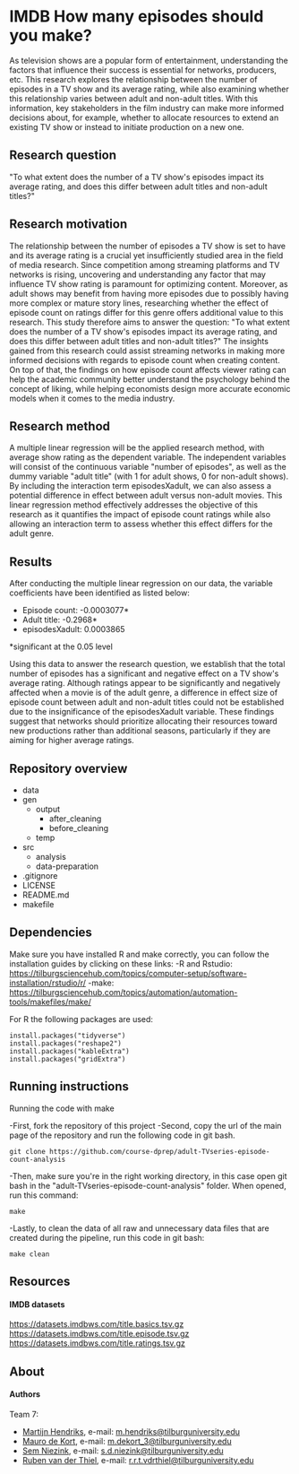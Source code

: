 # IMDB How many episodes should you make?
As television shows are a popular form of entertainment, understanding the factors that influence their success is essential for networks, producers, etc. This research explores the relationship between the number of episodes in a TV show and its average rating, while also examining whether this relationship varies between adult and non-adult titles. With this information, key stakeholders in the film industry can make more informed decisions about, for example, whether to allocate resources to extend an existing TV show or instead to initiate production on a new one.

## Research question
"To what extent does the number of a TV show's episodes impact its average rating, and does this differ between adult titles and non-adult titles?"

## Research motivation
The relationship between the number of episodes a TV show is set to have and its average rating is a crucial yet insufficiently studied area in the field of media research. Since competition among streaming platforms and TV networks is rising, uncovering and understanding any factor that may influence TV show rating is paramount for optimizing content. Moreover, as adult shows may benefit from having more episodes due to possibly having more complex or mature story lines, researching whether the effect of episode count on ratings differ for this genre offers additional value to this research. This study therefore aims to answer the question: "To what extent does the number of a TV show's episodes impact its average rating, and does this differ between adult titles and non-adult titles?" The insights gained from this research could assist streaming networks in making more informed decisions with regards to episode count when creating content. On top of that, the findings on how episode count affects viewer rating can help the academic community better understand the psychology behind the concept of liking, while helping economists design more accurate economic models when it comes to the media industry.

## Research method
A multiple linear regression will be the applied research method, with average show rating as the dependent variable. The independent variables will consist of the continuous variable "number of episodes", as well as the dummy variable "adult title" (with 1 for adult shows, 0 for non-adult shows). By including the interaction term episodesXadult, we can also assess a potential difference in effect between adult versus non-adult movies. This linear regression method effectively addresses the objective of this research as it quantifies the impact of episode count ratings while also allowing an interaction term to assess whether this effect differs for the adult genre.

## Results

After conducting the multiple linear regression on our data, the variable coefficients have been identified as listed below:

- Episode count: -0.0003077*
- Adult title: -0.2968*
- episodesXadult: 0.0003865

*significant at the 0.05 level

Using this data to answer the research question, we establish that the total number of episodes has a significant and negative effect on a TV show's average rating. Although ratings appear to be significantly and negatively affected when a movie is of the adult genre, a difference in effect size of episode count between adult and non-adult titles could not be established due to the insignificance of the episodesXadult variable. These findings suggest that networks should prioritize allocating their resources toward new productions rather than additional seasons, particularly if they are aiming for higher average ratings.

## Repository overview

- data
- gen
  - output
    - after_cleaning
    - before_cleaning
  - temp 
- src 
  - analysis
  - data-preparation
- .gitignore 
- LICENSE
- README.md
- makefile

## Dependencies

Make sure you have installed R and make correctly, you can follow the installation guides by clicking on these links:
-R and Rstudio: https://tilburgsciencehub.com/topics/computer-setup/software-installation/rstudio/r/ 
-make: https://tilburgsciencehub.com/topics/automation/automation-tools/makefiles/make/

For R the following packages are used:
```
install.packages("tidyverse")
install.packages("reshape2")
install.packages("kableExtra")
install.packages("gridExtra")
```
## Running instructions

Running the code with make

-First, fork the repository of this project
-Second, copy the url of the main page of the repository and run the following code in git bash.
```
git clone https://github.com/course-dprep/adult-TVseries-episode-count-analysis
```
-Then, make sure you're in the right working directory, in this case open git bash in the "adult-TVseries-episode-count-analysis" folder. When opened, run this command:
```
make
```
-Lastly, to clean the data of all raw and unnecessary data files that are created during the pipeline, run this code in git bash:

```
make clean
```

## Resources
#### IMDB datasets
https://datasets.imdbws.com/title.basics.tsv.gz  
https://datasets.imdbws.com/title.episode.tsv.gz  
https://datasets.imdbws.com/title.ratings.tsv.gz  

## About 
#### Authors
Team 7:  
- [Martijn Hendriks](https://github.com/MartijnHendriks),     e-mail: m.hendriks@tilburguniversity.edu  
- [Mauro de Kort](https://github.com/Maurodekort),            e-mail: m.dekort_3@tilburguniversity.edu  
- [Sem Niezink](https://github.com/semniezinktil),            e-mail: s.d.niezink@tilburguniversity.edu  
- [Ruben van der Thiel](https://github.com/rubenvanderthiel), e-mail: r.r.t.vdrthiel@tilburguniversity.edu  
